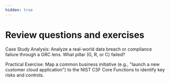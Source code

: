 ```yaml
---
hidden: true
---
```


# Review questions and exercises

Case Study Analysis: Analyze a real-world data breach or compliance failure through a GRC lens. What pillar (G, R, or C) failed?

Practical Exercise: Map a common business initiative (e.g., "launch a new customer cloud application") to the NIST CSF Core Functions to identify key risks and controls.
